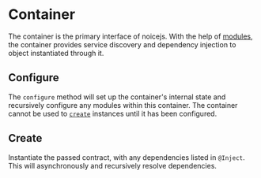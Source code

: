 # Container

The container is the primary interface of noicejs. With the help of [modules](./module.md), the container provides
service discovery and dependency injection to object instantiated through it.

## Configure

The `configure` method will set up the container's internal state and recursively configure any modules within this
container. The container cannot be used to [`create`](#create) instances until it has been configured.

## Create

Instantiate the passed contract, with any dependencies listed in `@Inject`. This will asynchronously and recursively
resolve dependencies.
